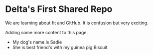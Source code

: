 # Delta's First Shared Repo

We are learning about fit and GitHub. It is confusion but very exciting.

Adding some more content to this page. 

- My dog's name is Sadie
- She is best friend's with my guinea pig Biscuit